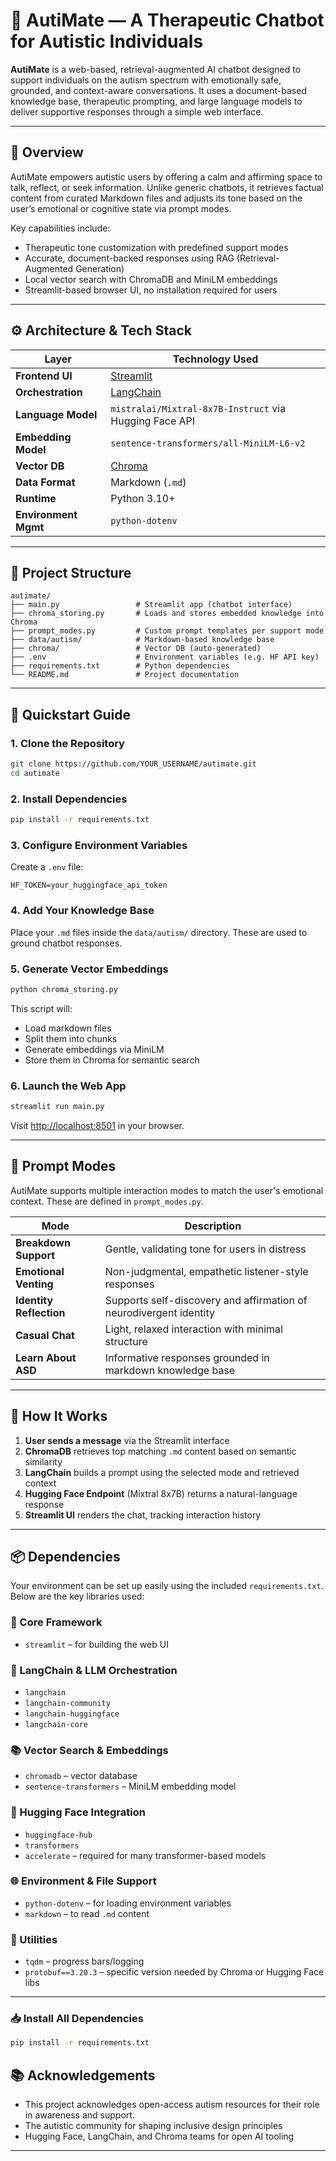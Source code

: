 # 🌟 AutiMate — A Therapeutic Chatbot for Autistic Individuals

**AutiMate** is a web-based, retrieval-augmented AI chatbot designed to support individuals on the autism spectrum with emotionally safe, grounded, and context-aware conversations. It uses a document-based knowledge base, therapeutic prompting, and large language models to deliver supportive responses through a simple web interface.

---

## 🧠 Overview

AutiMate empowers autistic users by offering a calm and affirming space to talk, reflect, or seek information. Unlike generic chatbots, it retrieves factual content from curated Markdown files and adjusts its tone based on the user’s emotional or cognitive state via prompt modes.

Key capabilities include:

- Therapeutic tone customization with predefined support modes  
- Accurate, document-backed responses using RAG (Retrieval-Augmented Generation)  
- Local vector search with ChromaDB and MiniLM embeddings  
- Streamlit-based browser UI, no installation required for users  

---

## ⚙️ Architecture & Tech Stack

| Layer              | Technology Used |
|--------------------|-----------------|
| **Frontend UI**     | [Streamlit](https://streamlit.io/) |
| **Orchestration**   | [LangChain](https://www.langchain.com/) |
| **Language Model**  | `mistralai/Mixtral-8x7B-Instruct` via Hugging Face API |
| **Embedding Model** | `sentence-transformers/all-MiniLM-L6-v2` |
| **Vector DB**       | [Chroma](https://www.trychroma.com/) |
| **Data Format**     | Markdown (`.md`) |
| **Runtime**         | Python 3.10+ |
| **Environment Mgmt**| `python-dotenv` |

---

## 📁 Project Structure

```
autimate/
├── main.py                 # Streamlit app (chatbot interface)
├── chroma_storing.py       # Loads and stores embedded knowledge into Chroma
├── prompt_modes.py         # Custom prompt templates per support mode
├── data/autism/            # Markdown-based knowledge base
├── chroma/                 # Vector DB (auto-generated)
├── .env                    # Environment variables (e.g. HF API key)
├── requirements.txt        # Python dependencies
└── README.md               # Project documentation
```

---

## 🚀 Quickstart Guide

### 1. Clone the Repository

```bash
git clone https://github.com/YOUR_USERNAME/autimate.git
cd autimate
```

### 2. Install Dependencies

```bash
pip install -r requirements.txt
```

### 3. Configure Environment Variables

Create a `.env` file:

```env
HF_TOKEN=your_huggingface_api_token
```

### 4. Add Your Knowledge Base

Place your `.md` files inside the `data/autism/` directory. These are used to ground chatbot responses.

### 5. Generate Vector Embeddings

```bash
python chroma_storing.py
```

This script will:
- Load markdown files  
- Split them into chunks  
- Generate embeddings via MiniLM  
- Store them in Chroma for semantic search

### 6. Launch the Web App

```bash
streamlit run main.py
```

Visit [http://localhost:8501](http://localhost:8501) in your browser.

---

## 🧘 Prompt Modes

AutiMate supports multiple interaction modes to match the user's emotional context. These are defined in `prompt_modes.py`.

| Mode                  | Description                                                                          |
|-----------------------|--------------------------------------------------------------------------------------|
| **Breakdown Support** | Gentle, validating tone for users in distress                                        |
| **Emotional Venting** | Non-judgmental, empathetic listener-style responses                                  |
| **Identity Reflection** | Supports self-discovery and affirmation of neurodivergent identity                  |
| **Casual Chat**       | Light, relaxed interaction with minimal structure                                    |
| **Learn About ASD**   | Informative responses grounded in markdown knowledge base                            |


---

## 💬 How It Works

1. **User sends a message** via the Streamlit interface  
2. **ChromaDB** retrieves top matching `.md` content based on semantic similarity  
3. **LangChain** builds a prompt using the selected mode and retrieved context  
4. **Hugging Face Endpoint** (Mixtral 8x7B) returns a natural-language response  
5. **Streamlit UI** renders the chat, tracking interaction history

---


## 📦 Dependencies

Your environment can be set up easily using the included `requirements.txt`. Below are the key libraries used:

### 🔧 Core Framework
- `streamlit` – for building the web UI

### 🧠 LangChain & LLM Orchestration
- `langchain`
- `langchain-community`
- `langchain-huggingface`
- `langchain-core`

### 📚 Vector Search & Embeddings
- `chromadb` – vector database
- `sentence-transformers` – MiniLM embedding model

### 🤗 Hugging Face Integration
- `huggingface-hub`
- `transformers`
- `accelerate` – required for many transformer-based models

### 🌐 Environment & File Support
- `python-dotenv` – for loading environment variables
- `markdown` – to read `.md` content

### 🧹 Utilities
- `tqdm` – progress bars/logging
- `protobuf==3.20.3` – specific version needed by Chroma or Hugging Face libs

---

### 📥 Install All Dependencies

```bash
pip install -r requirements.txt
```


## 📚 Acknowledgements
- This project acknowledges open-access autism resources for their role in awareness and support.
- The autistic community for shaping inclusive design principles  
- Hugging Face, LangChain, and Chroma teams for open AI tooling

---

